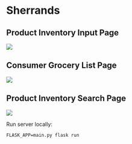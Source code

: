 # Sherrands

## Product Inventory Input Page
![](screenshots/users.png)

## Consumer Grocery List Page
![](screenshots/users.png)

## Product Inventory Search Page
![](screenshots/users.png)

Run server locally:
```
FLASK_APP=main.py flask run
```
